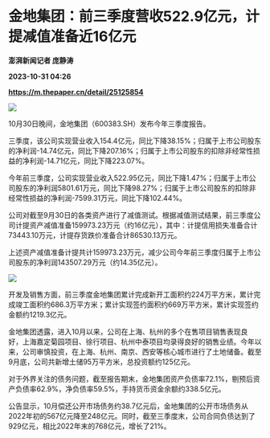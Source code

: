 # 金地集团：前三季度营收522.9亿元，计提减值准备近16亿元
**澎湃新闻记者 庞静涛**

**2023-10-31 04:26**

**https://m.thepaper.cn/detail/25125854**

![](https://imagecloud.thepaper.cn/thepaper/image/276/337/693.jpg)

10月30日晚间，金地集团（600383.SH）发布今年三季度报告。

三季度，该公司实现营业收入154.4亿元，同比下降38.15%；归属于上市公司股东的净利润-14.74亿元，同比下降207.16%；归属于上市公司股东的扣除非经常性损益的净利润-14.71亿元，同比下降223.07%。

今年前三季度，公司实现营业收入522.95亿元，同比下降1.47%；归属于上市公司股东的净利润5801.61万元，同比下降98.27%；归属于上市公司股东的扣除非经常性损益的净利润-7599.31万元，同比下降102.44%。

公司对截至9月30日的各类资产进行了减值测试。根据减值测试结果，前三季度公司计提资产减值准备159973.23万元（约16亿元），其中：计提信用损失准备合计73443.10万元，计提存货跌价准备合计86530.13万元。

上述资产减值准备计提共计159973.23万元，减少公司今年前三季度归属于上市公司股东的净利润143507.29万元（约14.35亿元）。

![](https://imagecloud.thepaper.cn/thepaper/image/276/337/692.jpg)

开发及销售方面，前三季度金地集团累计完成新开工面积约224万平方米，累计完成竣工面积约686.3万平方米；累计实现签约面积约669万平方米，累计实现签约金额约1219.3亿元。

金地集团透露，进入10月以来，公司在上海、杭州的多个在售项目销售表现良好，上海嘉定菊园项目、徐行项目、杭州中泰项目均录得良好的销售业绩。今年以来，公司审慎投资，在上海、杭州、南京、西安等核心城市进行了土地储备。截至9月底，公司共新增土储95万平方米，总投资额约125亿元。

对于外界关注的债务问题，截至报告期末，金地集团资产负债率72.1%，剔预后资产负债率62.9%，净负债率59.5%，手持货币资金余额约338.5亿元。

公告显示，10月偿还公开市场债务约38.7亿元后，金地集团的公开市场债务从2022年初的567亿元降至248亿元。同时，截至三季度末，公司合同负债达到了929亿元，相比2022年末的768亿元，增长了21%。